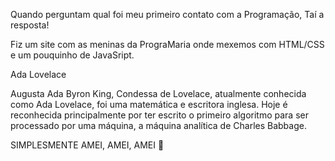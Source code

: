 Quando perguntam qual foi meu primeiro contato com a Programação,
Taí a resposta! 

Fiz um site com as meninas da PrograMaria onde mexemos com HTML/CSS e um pouquinho de JavaSript.


Ada Lovelace

Augusta Ada Byron King, Condessa de Lovelace, atualmente conhecida como Ada Lovelace, foi uma matemática e escritora inglesa. 
Hoje é reconhecida principalmente por ter escrito o primeiro algoritmo para ser processado por uma máquina, a máquina analítica de Charles Babbage.



SIMPLESMENTE AMEI, AMEI, AMEI :green_heart:
